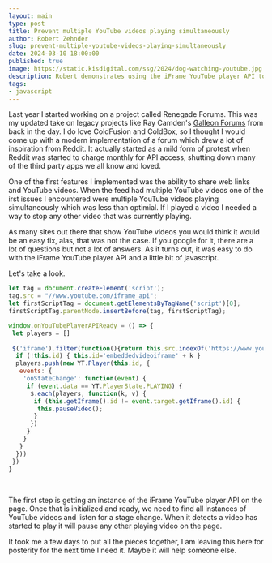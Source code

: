```yaml
---
layout: main
type: post
title: Prevent multiple YouTube videos playing simultaneously
author: Robert Zehnder
slug: prevent-multiple-youtube-videos-playing-simultaneously
date: 2024-03-10 18:00:00
published: true
image: https://static.kisdigital.com/ssg/2024/dog-watching-youtube.jpg
description: Robert demonstrates using the iFrame YouTube player API to prevent multiple YouTube videos from playing on a page
tags:
- javascript
---
```

Last year I started working on a project called Renegade Forums. This was my updated take on legacy projects like Ray Camden's [Galleon Forums](https://github.com/cfjedimaster/galleon) from back in the day. I do love ColdFusion and ColdBox, so I thought I would come up with a modern implementation of a forum which drew a lot of inspiration from Reddit. It actually started as a mild form of protest when Reddit was started to charge monthly for API access, shutting down many of the third party apps we all know and loved.

One of the first features I implemented was the ability to share web links and YouTube videos. When the feed had multiple YouTube videos one of the irst issues I encountered were multiple YouTube videos playing simultaneously which was less than optimial. If I played a video I needed a way to stop any other video that was currently playing. 

As many sites out there that show YouTube videos you would think it would be an easy fix, alas, that was not the case. If you google for it, there are a lot of questions but not a lot of answers. As it turns out, it was easy to do with the iFrame YouTube player API and a little bit of javascript.

Let's take a look.

```js
let tag = document.createElement('script');
tag.src = "//www.youtube.com/iframe_api";
let firstScriptTag = document.getElementsByTagName('script')[0];
firstScriptTag.parentNode.insertBefore(tag, firstScriptTag);

window.onYouTubePlayerAPIReady = () => {
 let players = []
 
 $('iframe').filter(function(){return this.src.indexOf('https://www.youtube.com/') == 0}).each( function (k, v) {
  if (!this.id) { this.id='embeddedvideoiframe' + k }
  players.push(new YT.Player(this.id, {
   events: {
    'onStateChange': function(event) {
     if (event.data == YT.PlayerState.PLAYING) {
      $.each(players, function(k, v) {
       if (this.getIframe().id != event.target.getIframe().id) {
        this.pauseVideo();
       }
      })
     }
    }
   }
  }))
 })
}
```

<br>

The first step is getting an instance of the iFrame YouTube player API on the page. Once that is initialized and ready, we need to find all instances of YouTube videos and listen for a stage change. When it detects a video has started to play it will pause any other playing video on the page.

It took me a few days to put all the pieces together, I am leaving this here for posterity for the next time I need it. Maybe it will help someone else.